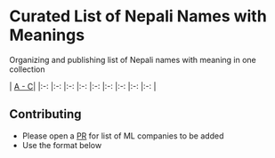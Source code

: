 # Curated List of Nepali Names with Meanings

Organizing and publishing list of Nepali names with meaning in one collection

| [A - C](#a)| 
|:-:  |:-:  |:-:  |:-:  |:-:  |:-:  |:-:  |:-:  |:-:  |

## Contributing

* Please open a [PR](https://guides.github.com/activities/forking/) for list of ML companies to be added
* Use the format below


